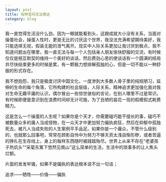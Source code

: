```yaml
---
layout: post
title: 有种苦闷无法表达
category: blog
---
```


我一直觉得生活没什么劲，因为一眼就能看到头，这跟成就大小没有关系，当面对操蛋社会，操蛋人性时，更是无比的讨厌这个世界，我没法充满希望期待美好，我只能选择无视，假装无能的泄气离开。现实中人际关系更加让我讨厌到极点，我不知道问题出在哪里，我一直无法与每一个人包括亲人朋友愉快舒服的交流，有时候仅仅是相互默契的维持一个美好的谈话，然后费劲心思的使谈话有一个圆满的结局并尽快结束更多的时候是累，有一颗极力想排解孤独的心，但是一切不能以一种舒服的形式存在。

我不想抱怨，我只是极度讨厌中国文化，一度渗到大多数人骨子里的纯规陋习，延伸的生命的每个角落，它所构建的社会层级，人际关系，精神追求更加强化我对我对生命无趣平庸的认识，偶尔冒出一些惊世骇俗的言论，在别人哪里不过是常识。有时候即便是意识到在浪费时间却无计可施，为了丑陋的昙花一现的假模假式耗费精力。

这是怎么一个操蛋的人生呢？如果你是个天才，你需要碰巧能干擅长的事，碰巧不被数量众多的庸人当成怪物，在一众天才中更加努力偏执疯狂，然后在抑郁中孤独死去，被凡人当成失败的人生案例平手品足。如果你是一个庸众，不管什么级别的，也就那么回事吧，常常在顾影自怜中为努力不够天资太浅自惭形秽，或者苦逼的挣扎在生存线上，身上的每样东西随时被践踏殆尽。世界上从来不存在“老婆孩子热炕头”“采菊东篱下悠然见南山”这么简单的生活，生活中的琐事多的让人焦头烂额。

片面的发发牢骚，如果不是偏执的表达根本说不出一句话；

追求——牺牲——价值——偏执
